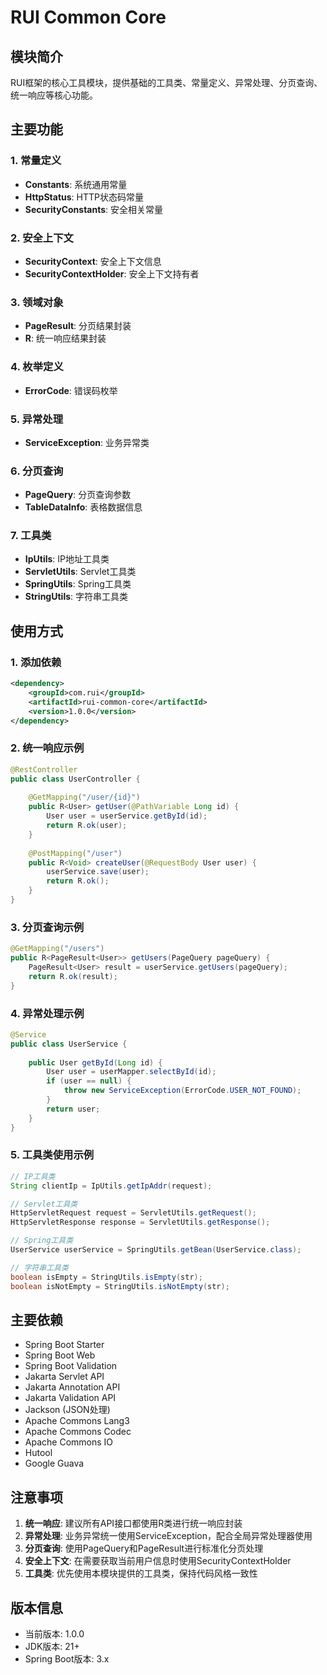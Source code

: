 # RUI Common Core

## 模块简介

RUI框架的核心工具模块，提供基础的工具类、常量定义、异常处理、分页查询、统一响应等核心功能。

## 主要功能

### 1. 常量定义
- **Constants**: 系统通用常量
- **HttpStatus**: HTTP状态码常量
- **SecurityConstants**: 安全相关常量

### 2. 安全上下文
- **SecurityContext**: 安全上下文信息
- **SecurityContextHolder**: 安全上下文持有者

### 3. 领域对象
- **PageResult**: 分页结果封装
- **R**: 统一响应结果封装

### 4. 枚举定义
- **ErrorCode**: 错误码枚举

### 5. 异常处理
- **ServiceException**: 业务异常类

### 6. 分页查询
- **PageQuery**: 分页查询参数
- **TableDataInfo**: 表格数据信息

### 7. 工具类
- **IpUtils**: IP地址工具类
- **ServletUtils**: Servlet工具类
- **SpringUtils**: Spring工具类
- **StringUtils**: 字符串工具类

## 使用方式

### 1. 添加依赖

```xml
<dependency>
    <groupId>com.rui</groupId>
    <artifactId>rui-common-core</artifactId>
    <version>1.0.0</version>
</dependency>
```

### 2. 统一响应示例

```java
@RestController
public class UserController {
    
    @GetMapping("/user/{id}")
    public R<User> getUser(@PathVariable Long id) {
        User user = userService.getById(id);
        return R.ok(user);
    }
    
    @PostMapping("/user")
    public R<Void> createUser(@RequestBody User user) {
        userService.save(user);
        return R.ok();
    }
}
```

### 3. 分页查询示例

```java
@GetMapping("/users")
public R<PageResult<User>> getUsers(PageQuery pageQuery) {
    PageResult<User> result = userService.getUsers(pageQuery);
    return R.ok(result);
}
```

### 4. 异常处理示例

```java
@Service
public class UserService {
    
    public User getById(Long id) {
        User user = userMapper.selectById(id);
        if (user == null) {
            throw new ServiceException(ErrorCode.USER_NOT_FOUND);
        }
        return user;
    }
}
```

### 5. 工具类使用示例

```java
// IP工具类
String clientIp = IpUtils.getIpAddr(request);

// Servlet工具类
HttpServletRequest request = ServletUtils.getRequest();
HttpServletResponse response = ServletUtils.getResponse();

// Spring工具类
UserService userService = SpringUtils.getBean(UserService.class);

// 字符串工具类
boolean isEmpty = StringUtils.isEmpty(str);
boolean isNotEmpty = StringUtils.isNotEmpty(str);
```

## 主要依赖

- Spring Boot Starter
- Spring Boot Web
- Spring Boot Validation
- Jakarta Servlet API
- Jakarta Annotation API
- Jakarta Validation API
- Jackson (JSON处理)
- Apache Commons Lang3
- Apache Commons Codec
- Apache Commons IO
- Hutool
- Google Guava

## 注意事项

1. **统一响应**: 建议所有API接口都使用R类进行统一响应封装
2. **异常处理**: 业务异常统一使用ServiceException，配合全局异常处理器使用
3. **分页查询**: 使用PageQuery和PageResult进行标准化分页处理
4. **安全上下文**: 在需要获取当前用户信息时使用SecurityContextHolder
5. **工具类**: 优先使用本模块提供的工具类，保持代码风格一致性

## 版本信息

- 当前版本: 1.0.0
- JDK版本: 21+
- Spring Boot版本: 3.x